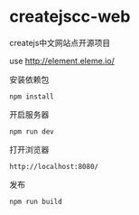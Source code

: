 # createjscc-web
createjs中文网站点开源项目

use http://element.eleme.io/

安装依赖包
```
npm install
```
开启服务器
```
npm run dev
```

打开浏览器
```
http://localhost:8080/
```
发布
```
npm run build
```
